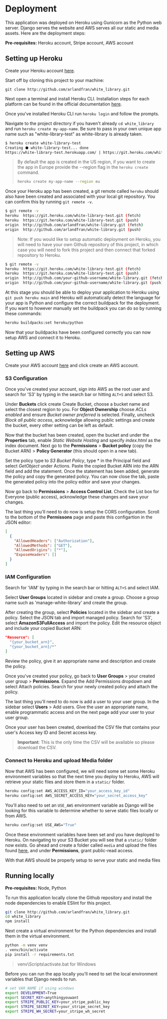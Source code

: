 # Deployment

This application was deployed on Heroku using Gunicorn as the Python web server. Django serves the website and AWS serves all our static and media assets. Here are the deployment steps:

**Pre-requisites:** Heroku account, Stripe account, AWS account

## Setting up Heroku

Create your Heroku account [here](https://signup.heroku.com/login).

Start off by cloning this project to your machine:

```Shell
git clone http://github.com/arlandfran/white_library.git
```

Next open a terminal and install Heroku CLI. Installation steps for each platform can be found in the official documentation [here](https://devcenter.heroku.com/articles/heroku-cli).

Once you've installed Heroku CLI run `heroku login` and follow the prompts.

Navigate to the project directory if you haven't already `cd white_library` and run `heroku create my-app-name`. Be sure to pass in your own unique app name such as "white-library-test" as white-library is already taken.

```bash
$ heroku create white-library-test
Creating ⬢ white-library-test... done
https://white-library-test.herokuapp.com/ | https://git.heroku.com/white-library-test.git
```

> By default the app is created in the US region, if you want to create the app in Europe provide the --region flag in the `heroku create` command.
>
> ```bash
> heroku create my-app-name --region eu
> ```

Once your Heroku app has been created, a git remote called `heroku` should also have been created and associated with your local git repository. You can confirm this by running `git remote -v`.

```bash
$ git remote -v
heroku  https://git.heroku.com/white-library-test.git (fetch)
heroku  https://git.heroku.com/white-library-test.git (push)
origin  http://github.com/arlandfran/white-library.git (fetch)
origin  http://github.com/arlandfran/white-library.git (push)
```

> Note: If you would like to setup automatic deployment on Heroku, you will need to have your own Github repository of this project, in which case you will need to fork this project and then connect that forked repository to Heroku.

```bash
$ git remote -v
heroku  https://git.heroku.com/white-library-test.git (fetch)
heroku  https://git.heroku.com/white-library-test.git (push)
origin  http://github.com/your-github-username/white-library.git (fetch)
origin  http://github.com/your-github-username/white-library.git (push)
```

At this stage you should be able to deploy your application to Heroku using `git push heroku main` and Heroku will automatically detect the language for your app is Python and configure the correct buildpack for the deployment. If you want to however manually set the buildpack you can do so by running these commands:

```bash
heroku buildpacks:set heroku/python
```

Now that your buildpacks have been configured correctly you can now setup AWS and connect it to Heroku.

## Setting up AWS

Create your AWS account [here](https://aws.amazon.com/) and click create an AWS account.

### S3 Configuration

Once you've created your account, sign into AWS as the root user and search for 'S3' by typing in the search bar or hitting `ALT+S` and select S3.

Under **Buckets** click create Create Bucket, choose a bucket name and select the closest region to you. For **Object Ownership** choose _ACLs enabled_ and ensure _Bucket owner preferred_ is selected. Finally, uncheck _Block all public access_, acknowledge allowing public settings and create the bucket, every other setting can be left as default.

Now that the bucket has been created, open the bucket and under the **Properties** tab, enable _Static Website Hosting_ and specify _index.html_ as the index document. Next go to the **Permissions** > **Bucket policy** (copy the Bucket ARN) > **Policy Generator** (this should open in a new tab).

Set the policy type to _S3 Bucket Policy_, type \* in the Principal field and select _GetObject_ under Actions. Paste the copied Bucket ARN into the ARN field and add the statement. Once the statement has been added, generate the policy and copy the generated policy. You can now close the tab, paste the generated policy into the policy editor and save your changes.

Now go back to **Permissions** > **Access Control List**. Check the List box for Everyone (public access), acknowledge these changes and save your changes.

The last thing you'll need to do now is setup the CORS configuration. Scroll to the bottom of the **Permissons** page and paste this configartion in the JSON editor:

```json
[
  {
    "AllowedHeaders": ["Authorization"],
    "AllowedMethods": ["GET"],
    "AllowedOrigins": ["*"],
    "ExposeHeaders": []
  }
]
```

### IAM Configuration

Search for 'IAM' by typing in the search bar or hitting `ALT+S` and select IAM.

Select **User Groups** located in sidebar and create a group. Choose a group name such as 'manage-white-library' and create the group.

After creating the group, select **Policies** located in the sidebar and create a policy. Select the JSON tab and import managed policy. Search for 'S3', select **AmazonS3FullAccess** and import the policy. Edit the resource object and include your copied Bucket ARN:

```json
"Resource": [
  "{your_bucket_arn}",
  "{your_bucket_arn}/*"
]
```

Review the policy, give it an appropriate name and description and create the policy.

Once you've created your policy, go back to **User Groups** > your created user group > **Permissions**. Expand the Add Permissions dropdown and select Attach policies. Search for your newly created policy and attach the policy.

The last thing you'll need to do now is add a user to your user group. In the sidebar select **Users** > Add users. Give the user an appropriate name, enable programmatic access and on the next page add your user to your user group.

Once your user has been created, download the CSV file that contains your user's Access key ID and Secret access key.

> **Important**: This is the only time the CSV will be available so please download the CSV.

### Connect to Heroku and upload Media folder

Now that AWS has been configured, we will need some set some Heroku environment variables so that the next time you deploy to Heroku, AWS will retrieve your static files and store them in a `static/` folder.

```bash
heroku config:set AWS_ACCESS_KEY_ID="your_access_key_id"
heroku config:set AWS_SECRET_ACCESS_KEY="your_secret_access_key"
```

You'll also need to set an `USE_AWS` environment variable as Django will be looking for this variable to determine whether to serve static files locally or from AWS.

```bash
heroku config:set USE_AWS="True"
```

Once these environment variables have been set and you have deployed to Heroku. On navigating to your S3 Bucket you will see that a `static/` folder now exists. Go ahead and create a folder called `media` and upload the files found [here](/media/), and under **Permissions**, grant public-read access.

With that AWS should be properly setup to serve your static and media files

## Running locally

**Pre-requisites:** Node, Python

To run this application locally clone the Github repository and install the node dependencies to enable ESlint for this project.

```bash
git clone http://github.com/arlandfran/white_library.git
cd white_library
npm install
```

Next create a virtual environment for the Python dependencies and install them in the virtual environment.

```bash
python -m venv venv
. venv/bin/activate
pip install -r requirements.txt
```

> venv\Scripts\activate.bat for Windows

Before you can run the app locally you'll need to set the local environment variables that Django needs to run.

```bash
# set VAR_NAME if using windows
export DEVELOPMENT=True
export SECRET_KEY=anythingyouwant
export STRIPE_PUBLIC_KEY=your_stripe_public_key
export STRIPE_SECRET_KEY=your_stripe_secret_key
export STRIPE_WH_SECRET=your_stripe_wh_secret
```
